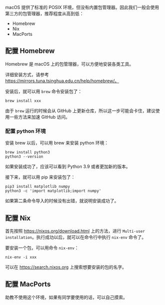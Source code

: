 macOS 提供了标准的 POSIX 环境，但没有内置包管理器。因此我们一般会使用第三方的包管理器，推荐程度从高到低：

- Homebrew
- Nix
- MacPorts

## 配置 Homebrew

Homebrew 是 macOS 上的包管理器，可以方便地安装各类工具。

详细安装方式，请参考 https://mirrors.tuna.tsinghua.edu.cn/help/homebrew/。

安装后，就可以用 `brew` 命令安装包了：

```shell
brew install xxx
```

由于 `brew` 运行的时候会从 GitHub 上更新仓库，所以这一步可能会卡住，建议使用一些方法来加速 GitHub 访问。

### 配置 python 环境

安装 brew 以后，可以用 brew 来安装 python 环境：

```shell
brew install python3
python3 --version
```

如果安装成功了，应该可以看到 Python 3.9 或者更加新的版本。

接下来，就可以用 pip 来安装包了：

```shell
pip3 install matplotlib numpy
python3 -c 'import matplotlib;import numpy'
```

如果第二条命令导入的时候没有出错，就说明安装成功了。

## 配置 Nix

首先按照 <https://nixos.org/download.html> 上的方法，进行 `Multi-user installation`。执行成功以后，就可以在命令行中执行 `nix-env` 命令了。

要安装一个包，可以用命令 `nix-env`：

```shell
nix-env -i xxx
```

可以在 <https://search.nixos.org> 上搜索想要安装的包的名字。

## 配置 MacPorts

助教不使用这个环境，如果有同学要使用的话，可以自己摸索。
